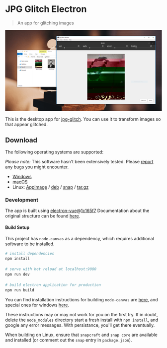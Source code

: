 # JPG Glitch Electron

> An app for glitching images

![Windows Screenshot](build/screenshots/windows/01.png)

This is the desktop app for [jpg-glitch](https://snorpey.github.io/jpg-glitch). You can use it to transform images so that appear glitched.

## Download
The following operating systems are supported:

_Please note:_ This software hasn't been extensively tested. Please [report](../../issues) any bugs you might encounter.

* [Windows](https://github.com/snorpey/jpg-glitch-electron/releases/download/v0.0.1/JPG.Glitch.Setup.0.0.1.exe)
* [macOS](https://github.com/snorpey/jpg-glitch-electron/releases/download/v0.0.1/JPG.Glitch-0.0.1.dmg)
* Linux: [AppImage](https://github.com/snorpey/jpg-glitch-electron/releases/download/v0.0.1/jpg-glitch-electron-0.0.1-x86_64.AppImage) / [deb](https://github.com/snorpey/jpg-glitch-electron/releases/download/v0.0.1/jpg-glitch-electron_0.0.1_amd64.deb) / [snap](https://github.com/snorpey/jpg-glitch-electron/releases/download/v0.0.1/jpg-glitch-electron_0.0.1_amd64.snap) / [tar.gz](https://github.com/snorpey/jpg-glitch-electron/releases/download/v0.0.1/jpg-glitch-electron-0.0.1.tar.gz)


### Development

The app is built using [electron-vue](https://github.com/SimulatedGREG/electron-vue)@[1c165f7](https://github.com/SimulatedGREG/electron-vue/tree/1c165f7c5e56edaf48be0fbb70838a1af26bb015) Documentation about the original structure can be found [here](https://simulatedgreg.gitbooks.io/electron-vue/content/index.html).

#### Build Setup

This project has `node-canvas` as a dependency, which requires additional software to be installed.

``` bash
# install dependencies
npm install

# serve with hot reload at localhost:9080
npm run dev

# build electron application for production
npm run build

```

You can find installation instructions for building `node-canvas` are [here](https://github.com/Automattic/node-canvas), and special ones for windows [here](https://github.com/Automattic/node-canvas/wiki/Installation---Windows#install-with-chocolatey). 

These instructions may or may not work for you on the first try. If in doubt, delete the `node_modules` directory start a fresh install with `npm install`, and google any error messages. With persistance, you'll get there eventually.

When building on Linux, ensure that `snapcraft` and `snap core` are available and installed (or comment out the `snap` entry in `package.json`).